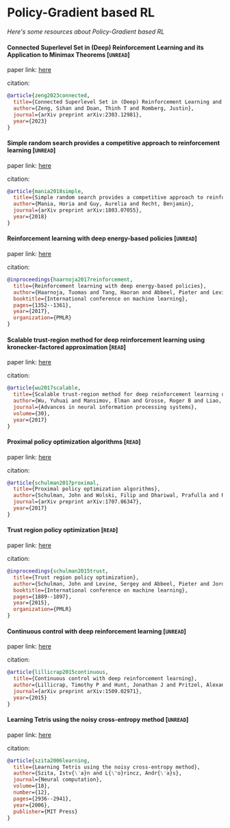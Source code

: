 # Policy-Gradient based RL
*Here's some resources about Policy-Gradient based RL*


#### Connected Superlevel Set in (Deep) Reinforcement Learning and its Application to Minimax Theorems [`UNREAD`]

paper link: [here](https://arxiv.org/pdf/2303.12981)

citation: 
```bibtex
@article{zeng2023connected,
  title={Connected Superlevel Set in (Deep) Reinforcement Learning and its Application to Minimax Theorems},
  author={Zeng, Sihan and Doan, Thinh T and Romberg, Justin},
  journal={arXiv preprint arXiv:2303.12981},
  year={2023}
}
```
    


#### Simple random search provides a competitive approach to reinforcement learning [`UNREAD`]

paper link: [here](https://arxiv.org/pdf/1803.07055.pdf)

citation: 
```bibtex
@article{mania2018simple,
  title={Simple random search provides a competitive approach to reinforcement learning},
  author={Mania, Horia and Guy, Aurelia and Recht, Benjamin},
  journal={arXiv preprint arXiv:1803.07055},
  year={2018}
}
```
    


#### Reinforcement learning with deep energy-based policies [`UNREAD`]

paper link: [here](http://proceedings.mlr.press/v70/haarnoja17a/haarnoja17a.pdf)

citation: 
```bibtex
@inproceedings{haarnoja2017reinforcement,
  title={Reinforcement learning with deep energy-based policies},
  author={Haarnoja, Tuomas and Tang, Haoran and Abbeel, Pieter and Levine, Sergey},
  booktitle={International conference on machine learning},
  pages={1352--1361},
  year={2017},
  organization={PMLR}
}
```


#### Scalable trust-region method for deep reinforcement learning using kronecker-factored approximation [`READ`]

paper link: [here](https://proceedings.neurips.cc/paper/2017/file/361440528766bbaaaa1901845cf4152b-Paper.pdf)

citation: 
```bibtex
@article{wu2017scalable,
  title={Scalable trust-region method for deep reinforcement learning using kronecker-factored approximation},
  author={Wu, Yuhuai and Mansimov, Elman and Grosse, Roger B and Liao, Shun and Ba, Jimmy},
  journal={Advances in neural information processing systems},
  volume={30},
  year={2017}
}
```
    


#### Proximal policy optimization algorithms [`READ`]

paper link: [here](https://arxiv.org/pdf/1707.06347.pdf)

citation: 
```bibtex
@article{schulman2017proximal,
  title={Proximal policy optimization algorithms},
  author={Schulman, John and Wolski, Filip and Dhariwal, Prafulla and Radford, Alec and Klimov, Oleg},
  journal={arXiv preprint arXiv:1707.06347},
  year={2017}
}
```


#### Trust region policy optimization [`READ`]

paper link: [here](http://proceedings.mlr.press/v37/schulman15.pdf)

citation: 
```bibtex
@inproceedings{schulman2015trust,
  title={Trust region policy optimization},
  author={Schulman, John and Levine, Sergey and Abbeel, Pieter and Jordan, Michael and Moritz, Philipp},
  booktitle={International conference on machine learning},
  pages={1889--1897},
  year={2015},
  organization={PMLR}
}
```

#### Continuous control with deep reinforcement learning [`UNREAD`]

paper link: [here](https://arxiv.org/pdf/1509.02971.pdf)

citation: 
```bibtex
@article{lillicrap2015continuous,
  title={Continuous control with deep reinforcement learning},
  author={Lillicrap, Timothy P and Hunt, Jonathan J and Pritzel, Alexander and Heess, Nicolas and Erez, Tom and Tassa, Yuval and Silver, David and Wierstra, Daan},
  journal={arXiv preprint arXiv:1509.02971},
  year={2015}
}
```

#### Learning Tetris using the noisy cross-entropy method [`UNREAD`]

paper link: [here](https://www.academia.edu/download/31975697/SzitaLorincz05Learning.pdf)

citation: 
```bibtex
@article{szita2006learning,
  title={Learning Tetris using the noisy cross-entropy method},
  author={Szita, Istv{\'a}n and L{\"o}rincz, Andr{\'a}s},
  journal={Neural computation},
  volume={18},
  number={12},
  pages={2936--2941},
  year={2006},
  publisher={MIT Press}
}
```
    
    
    
    